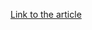 [Link to the article](https://pcworld.com/article/247252/spyeye_malware_borrows_zeus_trick_to_mask_fraud.html)
